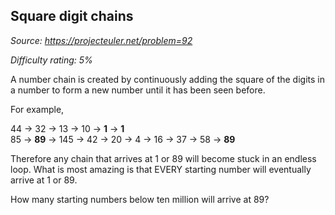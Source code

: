 Square digit chains
-------------------

*Source: https://projecteuler.net/problem=92*


*Difficulty rating: 5%*

A number chain is created by continuously adding the square of the
digits in a number to form a new number until it has been seen before.

For example,

44 → 32 → 13 → 10 → **1** → **1**\
 85 → **89** → 145 → 42 → 20 → 4 → 16 → 37 → 58 → **89**

Therefore any chain that arrives at 1 or 89 will become stuck in an
endless loop. What is most amazing is that EVERY starting number will
eventually arrive at 1 or 89.

How many starting numbers below ten million will arrive at 89?
